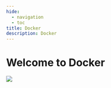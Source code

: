 ```yaml
---
hide:
  - navigation
  - toc
title: Docker
description: Docker
---
```


# Welcome to Docker



![](../../imgs/2025-01-18_16h02_21.png)